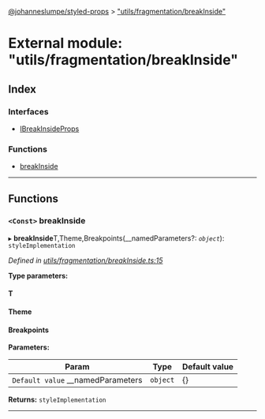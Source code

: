 [@johanneslumpe/styled-props](../README.md) > ["utils/fragmentation/breakInside"](../modules/_utils_fragmentation_breakinside_.md)

# External module: "utils/fragmentation/breakInside"

## Index

### Interfaces

* [IBreakInsideProps](../interfaces/_utils_fragmentation_breakinside_.ibreakinsideprops.md)

### Functions

* [breakInside](_utils_fragmentation_breakinside_.md#breakinside)

---

## Functions

<a id="breakinside"></a>

### `<Const>` breakInside

▸ **breakInside**T,Theme,Breakpoints(__namedParameters?: *`object`*): `styleImplementation`

*Defined in [utils/fragmentation/breakInside.ts:15](https://github.com/johanneslumpe/styled-props/blob/3abf398/src/utils/fragmentation/breakInside.ts#L15)*

**Type parameters:**

#### T 
#### Theme 
#### Breakpoints 
**Parameters:**

| Param | Type | Default value |
| ------ | ------ | ------ |
| `Default value` __namedParameters | `object` |  {} |

**Returns:** `styleImplementation`

___

